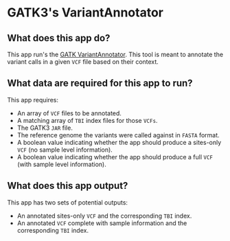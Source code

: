 # GATK3's VariantAnnotator 


## What does this app do?

This app run's the [GATK VariantAnnotator](https://www.broadinstitute.org/gatk/guide/tooldocs/org_broadinstitute_gatk_tools_walkers_annotator_VariantAnnotator.php).
This tool is meant to annotate the variant calls in a given `VCF` file based on their context.  


## What data are required for this app to run?

This app requires:

- An array of `VCF` files to be annotated.
- A matching array of `TBI` index files for those `VCFs`.
- The GATK3 `JAR` file.
- The reference genome the variants were called against in `FASTA` format.
- A boolean value indicating whether the app should produce a sites-only `VCF` (no sample level information).
- A boolean value indicating whether the app should produce a full `VCF` (with sample level information).

## What does this app output?

This app has two sets of potential outputs:

- An annotated sites-only `VCF` and the corresponding `TBI` index.
- An annotated `VCF` complete with sample information and the corresponding `TBI` index.
